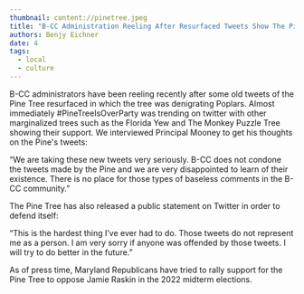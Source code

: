 ```yaml
---
thumbnail: content://pinetree.jpeg
title: "B-CC Administration Reeling After Resurfaced Tweets Show The Pine Tree’s History Of Making Denigrating Comments About Poplars"
authors: Benjy Eichner
date: 4
tags:
  - local
  - culture
---
```


B-CC administrators have been reeling recently after some old tweets of the Pine Tree resurfaced in which the tree was denigrating Poplars. Almost immediately #PineTreeIsOverParty was trending on twitter with other marginalized trees such as the Florida Yew and The Monkey Puzzle Tree showing their support. We interviewed Principal Mooney to get his thoughts on the Pine's tweets:

“We are taking these new tweets very seriously. B-CC does not condone the tweets made by the Pine and we are very disappointed to learn of their existence. There is no place for those types of baseless comments in the B-CC community.”

The Pine Tree has also released a public statement on Twitter in order to defend itself:

“This is the hardest thing I’ve ever had to do. Those tweets do not represent me as a person. I am very sorry if anyone was offended by those tweets. I will try to do better in the future.”

As of press time, Maryland Republicans have tried to rally support for the Pine Tree to oppose Jamie Raskin in the 2022 midterm elections.
